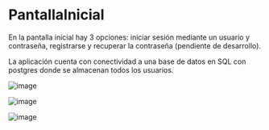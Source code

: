 # PantallaInicial

En la pantalla inicial hay 3 opciones: iniciar sesión mediante un usuario y contraseña, registrarse y recuperar la contraseña (pendiente de desarrollo).

La aplicación cuenta con conectividad a una base de datos en SQL con postgres donde se almacenan todos los usuarios.



![image](https://user-images.githubusercontent.com/97603106/193232208-b85b0c7c-d7a3-4a6b-87cc-f4212cb11a3f.png)



![image](https://user-images.githubusercontent.com/97603106/193232568-324978a9-062a-4436-8ed3-83edab741e5c.png)



![image](https://user-images.githubusercontent.com/97603106/193232638-f12885ef-72fc-454f-9c8d-b96410cb3842.png)


